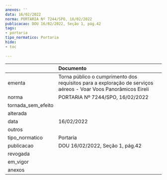 ```yaml
---
anexos: ''
data: 16/02/2022
norma: PORTARIA Nº 7244/SPO, 16/02/2022
publicacao: DOU 16/02/2022, Seção 1, pág.42
tags:
- portaria
tipo_normatico: Portaria
hide: 
- toc 
 
---
```


|                    | Documento                                                                                                      |
|:-------------------|:---------------------------------------------------------------------------------------------------------------|
| ementa             | Torna público o cumprimento dos requisitos para a exploração de serviços aéreos - Voar Voos Panorâmicos Eireli |
| norma              | PORTARIA Nº 7244/SPO, 16/02/2022                                                                               |
| tornada_sem_efeito |                                                                                                                |
| alterada           |                                                                                                                |
| data               | 16/02/2022                                                                                                     |
| outros             |                                                                                                                |
| tipo_normatico     | Portaria                                                                                                       |
| publicacao         | DOU 16/02/2022, Seção 1, pág.42                                                                                |
| revogada           |                                                                                                                |
| em_vigor           |                                                                                                                |
| anexos             |                                                                                                                |
